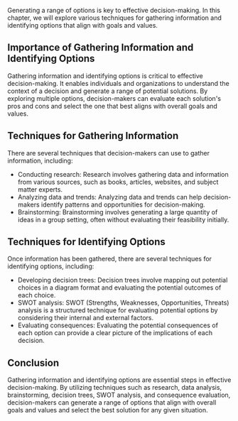 
Generating a range of options is key to effective decision-making. In this chapter, we will explore various techniques for gathering information and identifying options that align with goals and values.

Importance of Gathering Information and Identifying Options
-----------------------------------------------------------

Gathering information and identifying options is critical to effective decision-making. It enables individuals and organizations to understand the context of a decision and generate a range of potential solutions. By exploring multiple options, decision-makers can evaluate each solution's pros and cons and select the one that best aligns with overall goals and values.

Techniques for Gathering Information
------------------------------------

There are several techniques that decision-makers can use to gather information, including:

* Conducting research: Research involves gathering data and information from various sources, such as books, articles, websites, and subject matter experts.
* Analyzing data and trends: Analyzing data and trends can help decision-makers identify patterns and opportunities for decision-making.
* Brainstorming: Brainstorming involves generating a large quantity of ideas in a group setting, often without evaluating their feasibility initially.

Techniques for Identifying Options
----------------------------------

Once information has been gathered, there are several techniques for identifying options, including:

* Developing decision trees: Decision trees involve mapping out potential choices in a diagram format and evaluating the potential outcomes of each choice.
* SWOT analysis: SWOT (Strengths, Weaknesses, Opportunities, Threats) analysis is a structured technique for evaluating potential options by considering their internal and external factors.
* Evaluating consequences: Evaluating the potential consequences of each option can provide a clear picture of the implications of each decision.

Conclusion
----------

Gathering information and identifying options are essential steps in effective decision-making. By utilizing techniques such as research, data analysis, brainstorming, decision trees, SWOT analysis, and consequence evaluation, decision-makers can generate a range of options that align with overall goals and values and select the best solution for any given situation.
